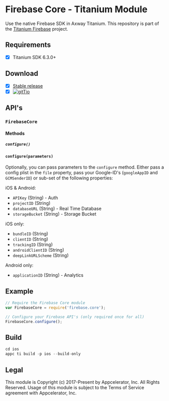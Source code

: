 # Firebase Core - Titanium Module
Use the native Firebase SDK in Axway Titanium. This repository is part of the [Titanium Firebase](https://github.com/hansemannn/titanium-firebase) project.

## Requirements
- [x] Titanium SDK 6.3.0+

## Download
- [x] [Stable release](https://github.com/hansemannn/titanium-firebase-core/releases)
- [x] [![gitTio](http://hans-knoechel.de/shields/shield-gittio.svg)](http://gitt.io/component/firebase.core)

## API's

### `FirebaseCore`

#### Methods

##### `configure()`

#### `configure(parameters)`

Optionally, you can pass parameters to the `configure` method. Either pass a config plist in the  `file` property,
pass your Google-ID's (`googleAppID` and `GCMSenderID`) or sub-set of the following properties:


  iOS & Android:
  - `APIKey` (String) - Auth
  - `projectID` (String)
  - `databaseURL` (String) - Real Time Database
  - `storageBucket` (String) - Storage Bucket


  iOS only:
  - `bundleID` (String)
  - `clientID` (String)
  - `trackingID` (String)
  - `androidClientID` (String)
  - `deepLinkURLScheme` (String)


  Android only:
  - `applicationID` (String) - Analytics

## Example
```js
// Require the Firebase Core module
var FirebaseCore = require('firebase.core');

// Configure your Firebase API's (only required once for all)
FirebaseCore.configure();
```

## Build
```js
cd ios
appc ti build -p ios --build-only
```

## Legal

This module is Copyright (c) 2017-Present by Appcelerator, Inc. All Rights Reserved. 
Usage of this module is subject to the Terms of Service agreement with Appcelerator, Inc.  
